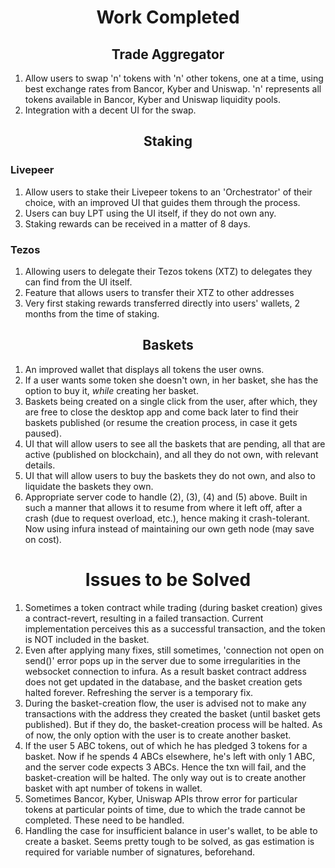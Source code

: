 <h1 align="center">Work Completed</h1>

<h2 align="center">Trade Aggregator</h2>

1. Allow users to swap 'n' tokens with 'n' other tokens, one at a time, using best exchange rates from Bancor, Kyber and Uniswap. 'n' represents all tokens available in Bancor, Kyber and Uniswap liquidity pools.
2. Integration with a decent UI for the swap.

<h2 align="center">Staking</h2>

### Livepeer

1. Allow users to stake their Livepeer tokens to an 'Orchestrator' of their choice, with an improved UI that guides them through the process.
2. Users can buy LPT using the UI itself, if they do not own any.
3. Staking rewards can be received in a matter of 8 days.

### Tezos

1. Allowing users to delegate their Tezos tokens (XTZ) to delegates they can find from the UI itself.
2. Feature that allows users to transfer their XTZ to other addresses
3. Very first staking rewards transferred directly into users' wallets, 2 months from the time of staking.

<h2 align="center">Baskets</h2>

1. An improved wallet that displays all tokens the user owns.
2. If a user wants some token she doesn't own, in her basket, she has the option to buy it, <i>while</i> creating her basket.
3. Baskets being created on a single click from the user, after which, they are free to close the desktop app and come back later to find their baskets published (or resume the creation process, in case it gets paused).
4. UI that will allow users to see all the baskets that are pending, all that are active (published on blockchain), and all they do not own, with relevant details.
5. UI that will allow users to buy the baskets they do not own, and also to liquidate the baskets they own.
6. Appropriate server code to handle (2), (3), (4) and (5) above. Built in such a manner that allows it to resume from where it left off, after a crash (due to request overload, etc.), hence making it crash-tolerant. Now using infura instead of maintaining our own geth node (may save on cost).

<h1 align="center">Issues to be Solved</h1>

1. Sometimes a token contract while trading (during basket creation) gives a contract-revert, resulting in a failed transaction. Current implementation perceives this as a successful transaction, and the token is NOT included in the basket.
2. Even after applying many fixes, still sometimes, 'connection not open on send()' error pops up in the server due to some irregularities in the websocket connection to infura. As a result basket contract address does not get updated in the database, and the basket creation gets halted forever. Refreshing the server is a temporary fix.
3. During the basket-creation flow, the user is advised not to make any transactions with the address they created the basket (until basket gets published). But if they do, the basket-creation process will be halted. As of now, the only option with the user is to create another basket.
4. If the user 5 ABC tokens, out of which he has pledged 3 tokens for a basket. Now if he spends 4 ABCs elsewhere, he's left with only 1 ABC, and the server code expects 3 ABCs. Hence the txn will fail, and the basket-creation will be halted. The only way out is to create another basket with apt number of tokens in wallet.
5. Sometimes Bancor, Kyber, Uniswap APIs throw error for particular tokens at particular points of time, due to which the trade cannot be completed. These need to be handled.
6. Handling the case for insufficient balance in user's wallet, to be able to create a basket. Seems pretty tough to be solved, as gas estimation is required for variable number of signatures, beforehand.
